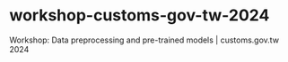 # workshop-customs-gov-tw-2024
Workshop: Data preprocessing and pre-trained models | customs.gov.tw 2024
